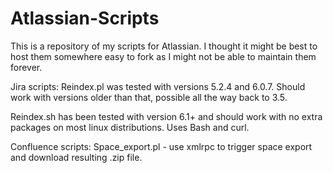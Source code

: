 # Atlassian-Scripts
This is a repository of my scripts for Atlassian. I thought it might be best to host them somewhere easy to fork as I might not be able to maintain them forever.

Jira scripts:
Reindex.pl was tested with versions 5.2.4 and 6.0.7. Should work with versions older than that, possible all the way back to 3.5.

Reindex.sh has been tested with version 6.1+ and should work with no extra packages on most linux distributions. Uses Bash and curl.

Confluence scripts:
Space_export.pl - use xmlrpc to trigger space export and download resulting .zip file. 

